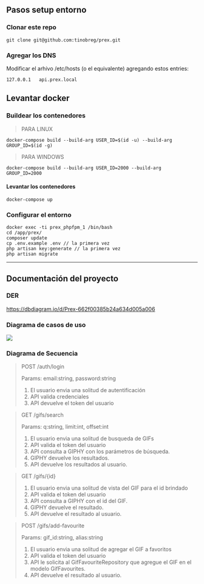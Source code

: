 ## Pasos setup entorno

### Clonar este repo
```
git clone git@github.com:tinobreg/prex.git
```

### Agregar los DNS
Modificar el arhivo /etc/hosts (o el equivalente) agregando estos entries:
```
127.0.0.1   api.prex.local
```

## Levantar docker

### Buildear los contenedores
> PARA LINUX
```
docker-compose build --build-arg USER_ID=$(id -u) --build-arg GROUP_ID=$(id -g)
```
> PARA WINDOWS
```
docker-compose build --build-arg USER_ID=2000 --build-arg GROUP_ID=2000
```


#### Levantar los contenedores
```
docker-compose up
```

### Configurar el entorno
```
docker exec -ti prex_phpfpm_1 /bin/bash
cd /app/prex/
composer update
cp .env.example .env // la primera vez
php artisan key:generate // la primera vez
php artisan migrate
```



------------------------------------------------------

## Documentación del proyecto

### DER
https://dbdiagram.io/d/Prex-662f00385b24a634d005a006

### Diagrama de casos de uso

<img src="https://i.postimg.cc/Z59zYhyj/Captura-de-Pantalla-2024-05-14-a-la-s-01-18-41.png"/>

### Diagrama de Secuencia

> POST /auth/login
> 
> Params: email:string, password:string
> 
> 1. El usuario envia una solitud de autentificación
> 2. API valida credenciales
> 3. API devuelve el token del usuario

> GET /gifs/search
> 
> Params: q:string, limit:int, offset:int
> 
> 1. El usuario envia una solitud de busqueda de GIFs
> 2. API valida el token del usuario
> 3. API consulta a GIPHY con los parámetros de búsqueda. 
> 4. GIPHY devuelve los resultados. 
> 5. API devuelve los resultados al usuario.

> GET /gifs/{id}
> 1. El usuario envia una solitud de vista del GIF para el id brindado
> 2. API valida el token del usuario
> 3. API consulta a GIPHY con el id del GIF.
> 4. GIPHY devuelve el resultado.
> 5. API devuelve el resultado al usuario.

> POST /gifs/add-favourite
> 
> Params: gif_id:string, alias:string
> 
> 1. El usuario envia una solitud de agregar el GIF a favoritos
> 2. API valida el token del usuario
> 3. API le solicita al GifFavouriteRepository que agregue el GIF en el modelo GifFavourites.
> 4. API devuelve el resultado al usuario.